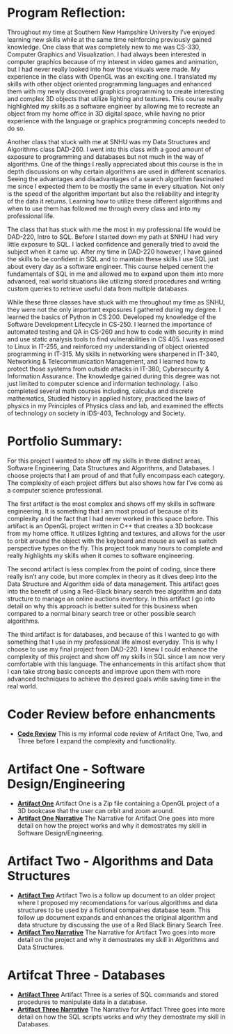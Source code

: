 # Program Reflection:
Throughout my time at Southern New Hampshire University I’ve enjoyed learning new skills while at the same time reinforcing previously gained knowledge. One class that was completely new to me was CS-330, Computer Graphics and Visualization. I had always been interested in computer graphics because of my interest in video games and animation, but I had never really looked into how those visuals were made. My experience in the class with OpenGL was an exciting one. I translated my skills with other object oriented programming languages and enhanced them with my newly discovered graphics programming to create interesting and complex 3D objects that utilize lighting and textures. This course really highlighted my skills as a software engineer by allowing me to recreate an object from my home office in 3D digital space, while having no prior experience with the language or graphics programming concepts needed to do so.

Another class that stuck with me at SNHU was my Data Structures and Algorithms class DAD-260. I went into this class with a good amount of exposure to programming and databases but not much in the way of algorithms. One of the things I really appreciated about this course is the in depth discussions on why certain algorithms are used in different scenarios. Seeing the advantages and disadvantages of a search algorithm fascinated me since I expected them to be mostly the same in every situation. Not only is the speed of the algorithm important but also the reliability and integrity of the data it returns. Learning how to utilize these different algorithms and when to use them has followed me through every class and into my professional life.

The class that has stuck with me the most in my professional life would be DAD-220, Intro to SQL. Before I started down my path at SNHU I had very little exposure to SQL. I lacked confidence and generally tried to avoid the subject when it came up. After my time in DAD-220 however, I have gained the skills to be confident in SQL and to maintain these skills I use SQL just about every day as a software engineer. This course helped cement the fundamentals of SQL in me and allowed me to expand upon them into more advanced, real world situations like utilizing stored procedures and writing custom queries to retrieve useful data from multiple databases.

While these three classes have stuck with me throughout my time as SNHU, they were not the only important exposures I gathered during my degree. I learned the basics of Python in CS 200. Developed my knowledge of the Software Development Lifecycle in CS-250. I learned the importance of automated testing and QA in CS-260 and how to code with security in mind and use static analysis tools to find vulnerabilities in CS 405. I was exposed to Linux in IT-255, and reinforced my understanding of object oriented programming in IT-315. My skills in networking were sharpened in IT-340, Networking & Telecommunication Management, and I learned how to protect those systems from outside attacks in IT-380, Cybersecurity & Information Assurance. The knowledge gained during this degree was not just limited to computer science and information technology. I also completed several math courses including, calculus and discrete mathematics, Studied history in applied history, practiced the laws of physics in my Principles of Physics class and lab, and examined the effects of technology on society in IDS-403, Technology and Society.

# Portfolio Summary:
For this project I wanted to show off my skills in three distinct areas, Software Engineering, Data Structures and Algorithms, and Databases. I choose projects that I am proud of and that fully encompass each category. The complexity of each project differs but also shows how far I’ve come as a computer science professional. 

The first artifact is the most complex and shows off my skills in software engineering. It is something that I am most proud of because of its complexity and the fact that I had never worked in this space before. This artifact is an OpenGL project written in C++ that creates a 3D bookcase from my home office. It utilizes lighting and textures, and allows for the user to orbit around the object with the keyboard and mouse as well as switch perspective types on the fly. This project took many hours to complete and really highlights my skills when it comes to software engineering.

The second artifact is less complex from the point of coding, since there really isn’t any code, but more complex in theory as it dives deep into the Data Structure and Algorithm side of data management. This artifact goes into the benefit of using a Red-Black binary search tree algorithm and data structure to manage an online auctions inventory. In this artifact I go into detail on why this approach is better suited for this business when compared to a normal binary search tree or other possible search algorithms.

The third artifact is for databases, and because of this I wanted to go with something that I use in my professional life almost everyday. This is why I choose to use my final project from DAD-220. I knew I could enhance the complexity of this project and show off my skills in SQL since I am now very comfortable with this language. The enhancements in this artifact show that I can take strong basic concepts and improve upon them with more advanced techniques to achieve the desired goals while saving time in the real world. 

# Coder Review before enhancments
- **[Code Review](https://youtu.be/SKpmwzMBon0)**
This is my informal code review of Artifact One, Two, and Three before I expand the complexity and functionality.

# Artifact One - Software Design/Engineering
- **[Artifact One](https://github.com/Tyler-Beckham/TylerBeckham.github.io/blob/gh-pages/CS%20499%20Artifact%20One.zip)**
Artifact One is a Zip file containing a OpenGL project of a 3D bookcase that the user can orbit and zoom around.
- **[Artifact One Narrative](https://github.com/Tyler-Beckham/TylerBeckham.github.io/blob/gh-pages/CS%20499%20Artifact%20One%20Narrative.docx)**
The Narrative for Artifact One goes into more detail on how the project works and why it demostrates my skill in Software Design/Engineering.

# Artifact Two - Algorithms and Data Structures
- **[Artifact Two](https://github.com/Tyler-Beckham/TylerBeckham.github.io/blob/gh-pages/CS%20499%20Artifact%20Two.docx)**
Artifact Two is a follow up document to an older project where I proposed my recomendations for various algorithms and data structures to be used by a fictional compaines database team. This follow up document expands and enhances the original algorithm and data structure by discussing the use of a Red Black Binary Search Tree.
- **[Artifact Two Narrative](https://github.com/Tyler-Beckham/TylerBeckham.github.io/blob/gh-pages/CS%20499%20Artifact%20Two%20Narrative.docx)**
The Narrative for Artifact Two goes into more detail on the project and why it demostrates my skill in Algorithms and Data Structures.

# Artifcat Three - Databases
- **[Artifact Three](https://github.com/Tyler-Beckham/TylerBeckham.github.io/blob/gh-pages/Artifact%20Three.sql)**
Artifact Three is a series of SQL commands and stored procedures to manipulate data in a database.
- **[Artifact Three Narrative](https://github.com/Tyler-Beckham/TylerBeckham.github.io/blob/gh-pages/CS%20499%20Artifact%20Three%20Narrative.docx)**
The Narrative for Artifact Three goes into more detail on how the SQL scripts works and why they demostrate my skill in Databases.
